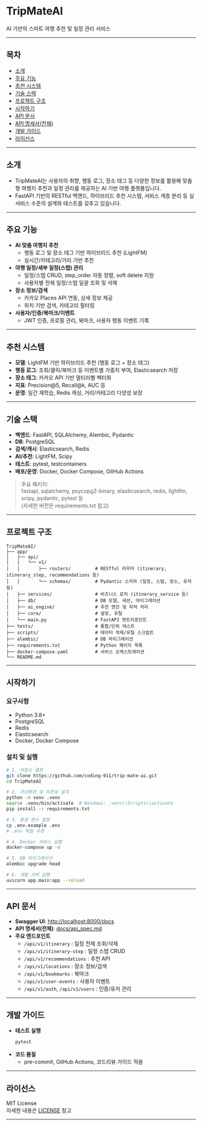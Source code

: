
# TripMateAI

AI 기반의 스마트 여행 추천 및 일정 관리 서비스

---

## 목차
- [소개](#소개)
- [주요 기능](#주요-기능)
- [추천 시스템](#추천-시스템)
- [기술 스택](#기술-스택)
- [프로젝트 구조](#프로젝트-구조)
- [시작하기](#시작하기)
- [API 문서](#api-문서)
- [API 명세서(전체)](docs/api_spec.md)
- [개발 가이드](#개발-가이드)
- [라이선스](#라이선스)

---

## 소개

- TripMateAI는 사용자의 취향, 행동 로그, 장소 태그 등 다양한 정보를 활용해 맞춤형 여행지 추천과 일정 관리를 제공하는 AI 기반 여행 플랫폼입니다.  
- FastAPI 기반의 RESTful 백엔드, 하이브리드 추천 시스템, 서비스 계층 분리 등 실서비스 수준의 설계와 테스트를 갖추고 있습니다.

---

## 주요 기능

- **AI 맞춤 여행지 추천**
  - 행동 로그 및 장소 태그 기반 하이브리드 추천 (LightFM)
  - 실시간/카테고리/거리 기반 추천
- **여행 일정/세부 일정(스텝) 관리**
  - 일정/스텝 CRUD, step_order 자동 정렬, soft delete 지원
  - 사용자별 전체 일정/스텝 일괄 조회 및 삭제
- **장소 정보/검색**
  - 카카오 Places API 연동, 상세 정보 제공
  - 위치 기반 검색, 카테고리 필터링
- **사용자/인증/북마크/이벤트**
  - JWT 인증, 프로필 관리, 북마크, 사용자 행동 이벤트 기록

---

## 추천 시스템

- **모델**: LightFM 기반 하이브리드 추천 (행동 로그 + 장소 태그)
- **행동 로그**: 조회/클릭/북마크 등 이벤트별 가중치 부여, Elasticsearch 저장
- **장소 태그**: 카카오 API 기반 멀티라벨 벡터화
- **지표**: Precision@5, Recall@k, AUC 등
- **운영**: 일간 재학습, Redis 캐싱, 거리/카테고리 다양성 보장

---

## 기술 스택

- **백엔드**: FastAPI, SQLAlchemy, Alembic, Pydantic
- **DB**: PostgreSQL
- **검색/캐시**: Elasticsearch, Redis
- **AI/추천**: LightFM, Scipy
- **테스트**: pytest, testcontainers
- **배포/운영**: Docker, Docker Compose, GitHub Actions

> 주요 패키지:  
> fastapi, sqlalchemy, psycopg2-binary, elasticsearch, redis, lightfm, scipy, pydantic, pytest 등  
> (자세한 버전은 requirements.txt 참고)

---

## 프로젝트 구조

```
TripMateAI/
├── app/
│   ├── api/
│   │   └── v1/
│   │       ├── routers/         # RESTful 라우터 (itinerary, itinerary_step, recommendations 등)
│   │       └── schemas/         # Pydantic 스키마 (일정, 스텝, 장소, 유저 등)
│   ├── services/                # 비즈니스 로직 (itinerary_service 등)
│   ├── db/                      # DB 모델, 세션, 마이그레이션
│   ├── ai_engine/               # 추천 엔진 및 피처 처리
│   ├── core/                    # 설정, 유틸
│   └── main.py                  # FastAPI 엔트리포인트
├── tests/                       # 통합/단위 테스트
├── scripts/                     # 데이터 적재/유틸 스크립트
├── alembic/                     # DB 마이그레이션
├── requirements.txt             # Python 패키지 목록
├── docker-compose.yaml          # 서비스 오케스트레이션
└── README.md
```

---

## 시작하기

### 요구사항
- Python 3.8+
- PostgreSQL
- Redis
- Elasticsearch
- Docker, Docker Compose

### 설치 및 실행

```bash
# 1. 저장소 클론
git clone https://github.com/coding-911/trip-mate-ai.git
cd TripMateAI

# 2. 가상환경 및 의존성 설치
python -m venv .venv
source .venv/bin/activate  # Windows: .venv\\Scripts\\activate
pip install -r requirements.txt

# 3. 환경 변수 설정
cp .env.example .env
# .env 파일 수정

# 4. Docker 서비스 실행
docker-compose up -d

# 5. DB 마이그레이션
alembic upgrade head

# 6. 개발 서버 실행
uvicorn app.main:app --reload
```

---

## API 문서

- **Swagger UI**: [http://localhost:8000/docs](http://localhost:8000/docs)
- **API 명세서(전체)**: [docs/api_spec.md](docs/api_spec.md)
- **주요 엔드포인트**
  - `/api/v1/itinerary` : 일정 전체 조회/삭제
  - `/api/v1/itinerary-step` : 일정 스텝 CRUD
  - `/api/v1/recommendations` : 추천 API
  - `/api/v1/locations` : 장소 정보/검색
  - `/api/v1/bookmarks` : 북마크
  - `/api/v1/user-events` : 사용자 이벤트
  - `/api/v1/auth`, `/api/v1/users` : 인증/유저 관리

---

## 개발 가이드

- **테스트 실행**
  ```bash
  pytest
  ```
- **코드 품질**
  - pre-commit, GitHub Actions, 코드리뷰 가이드 적용

---

## 라이선스

MIT License  
자세한 내용은 [LICENSE](LICENSE) 참고

---

